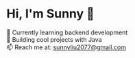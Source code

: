 # Hi, I'm Sunny 👋

🌱 Currently learning backend development  
🚀 Building cool projects with Java  
📫 Reach me at: sunnyliu2077@gmail.com  



<!--
**LiuWillow2/LiuWillow2** is a ✨ _special_ ✨ repository because its `README.md` (this file) appears on your GitHub profile.
![Sunny's GitHub stats](https://github-readme-stats.vercel.app/api?username=sunnyliu&show_icons=true&theme=radical)
Here are some ideas to get you started:

- 🔭 I’m currently working on ...
- 🌱 I’m currently learning ...
- 👯 I’m looking to collaborate on ...
- 🤔 I’m looking for help with ...
- 💬 Ask me about ...
- 📫 How to reach me: ...
- 😄 Pronouns: ...
- ⚡ Fun fact: ...
-->
